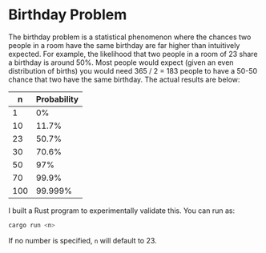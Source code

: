 # Birthday Problem

The birthday problem is a statistical phenomenon where the chances two people in a room have the same birthday are far higher than intuitively expected. For example, the likelihood that two people in a room of 23 share a birthday is around 50%. Most people would expect (given an even distribution of births) you would need 365 / 2 = 183 people to have a 50-50 chance that two have the same birthday. The actual results are below:

|  n  | Probability |
|-----|-------------|
| 1   | 0%          |
| 10  | 11.7%       |
| 23  | 50.7%       |
| 30  | 70.6%       |
| 50  | 97%         |
| 70  | 99.9%       |
| 100 | 99.999%     |

I built a Rust program to experimentally validate this. You can run as:

```rust
cargo run <n>
```

If no number is specified, `n` will default to 23.

